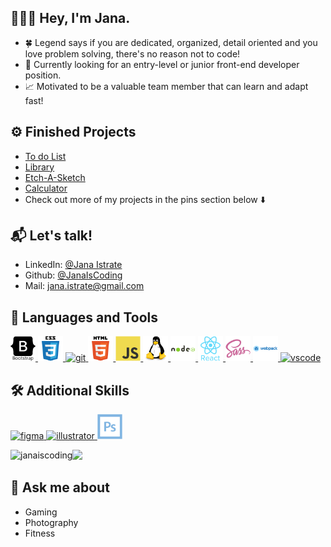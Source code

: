 ## 👩‍🎓👋 Hey, I'm Jana. 

- 🍀 Legend says if you are dedicated, organized, detail oriented and you love problem solving, there's no reason not to code! </br>
- 👀 Currently looking for an entry-level or junior front-end developer position.</br>
- 📈 Motivated to be a valuable team member that can learn and adapt fast! </br>

## ⚙️ Finished Projects
- [To do List](https://janaiscoding.github.io/todo-list/)
- [Library](https://janaiscoding.github.io/library/)
- [Etch-A-Sketch](https://janaiscoding.github.io/etch-a-sketch/)
- [Calculator](https://janaiscoding.github.io/calculator/)
- Check out more of my projects in the pins section below ⬇️

## 📬 Let's talk!
- LinkedIn: [@Jana Istrate](https://www.linkedin.com/in/jana-istrate/)
- Github: [@JanaIsCoding](https://github.com/JanaIsCoding)
- Mail: [jana.istrate@gmail.com](mailto:jana.istrate@gmail.com)

## 🧰 Languages and Tools
<p align="left"> <a href="https://getbootstrap.com" target="_blank" rel="noreferrer"> <img src="https://raw.githubusercontent.com/devicons/devicon/master/icons/bootstrap/bootstrap-plain-wordmark.svg" alt="bootstrap" width="40" height="40"/> </a> <a href="https://www.w3schools.com/css/" target="_blank" rel="noreferrer"> <img src="https://raw.githubusercontent.com/devicons/devicon/master/icons/css3/css3-original-wordmark.svg" alt="css3" width="40" height="40"/> </a> <a href="https://git-scm.com/" target="_blank" rel="noreferrer"> <img src="https://www.vectorlogo.zone/logos/git-scm/git-scm-icon.svg" alt="git" width="40" height="40"/> </a> <a href="https://www.w3.org/html/" target="_blank" rel="noreferrer"> <img src="https://raw.githubusercontent.com/devicons/devicon/master/icons/html5/html5-original-wordmark.svg" alt="html5" width="40" height="40"/> </a> <a href="https://developer.mozilla.org/en-US/docs/Web/JavaScript" target="_blank" rel="noreferrer"> <img src="https://raw.githubusercontent.com/devicons/devicon/master/icons/javascript/javascript-original.svg" alt="javascript" width="40" height="40"/> </a> <a href="https://www.linux.org/" target="_blank" rel="noreferrer"> <img src="https://raw.githubusercontent.com/devicons/devicon/master/icons/linux/linux-original.svg" alt="linux" width="40" height="40"/> </a> <a href="https://nodejs.org" target="_blank" rel="noreferrer"> <img src="https://raw.githubusercontent.com/devicons/devicon/master/icons/nodejs/nodejs-original-wordmark.svg" alt="nodejs" width="40" height="40"/> </a> <a href="https://reactjs.org/" target="_blank" rel="noreferrer"> <img src="https://raw.githubusercontent.com/devicons/devicon/master/icons/react/react-original-wordmark.svg" alt="react" width="40" height="40"/> </a> <a href="https://sass-lang.com" target="_blank" rel="noreferrer"> <img src="https://raw.githubusercontent.com/devicons/devicon/master/icons/sass/sass-original.svg" alt="sass" width="40" height="40"/> </a> <a href="https://webpack.js.org" target="_blank" rel="noreferrer"> <img src="https://raw.githubusercontent.com/devicons/devicon/d00d0969292a6569d45b06d3f350f463a0107b0d/icons/webpack/webpack-original-wordmark.svg" alt="webpack" width="40" height="40"/> </a>
<a href="https://code.visualstudio.com/" target="_blank" rel="noreferrer"> <img src="https://upload.wikimedia.org/wikipedia/commons/9/9a/Visual_Studio_Code_1.35_icon.svg" alt="vscode" width="40" height="40"/> </a> </p>

## 🛠️ Additional Skills 
<p align="left"> <a href="https://www.figma.com/" target="_blank" rel="noreferrer"> <img src="https://www.vectorlogo.zone/logos/figma/figma-icon.svg" alt="figma" width="40" height="40"/> </a> <a href="https://www.adobe.com/in/products/illustrator.html" target="_blank" rel="noreferrer"> <img src="https://www.vectorlogo.zone/logos/adobe_illustrator/adobe_illustrator-icon.svg" alt="illustrator" width="40" height="40"/> </a> <a href="https://www.photoshop.com/en" target="_blank" rel="noreferrer"> <img src="https://raw.githubusercontent.com/devicons/devicon/master/icons/photoshop/photoshop-line.svg" alt="photoshop" width="40" height="40"/> </a> </p>

<p><img align="left" src="https://github-readme-stats.vercel.app/api/top-langs?username=janaiscoding&show_icons=true&locale=en&layout=compact&title_color=ff652f&icon_color=ff652f&bg_color=0E1117&text_color=B7C0C8&border_color=0E1117" alt="janaiscoding" /></p>

![](https://github-readme-stats.vercel.app/api?username=janaiscoding&layout=compact&title_color=ff652f&icon_color=ff652f&bg_color=0E1117&text_color=B7C0C8&border_color=0E1117)

## 💬 Ask me about
- Gaming 
- Photography
- Fitness

